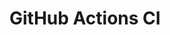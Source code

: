 # GitHub Actions CI

























































































































































































































































































































































































































































































































































































































